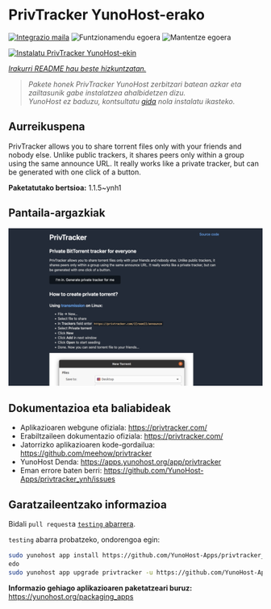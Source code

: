 <!--
Ohart ongi: README hau automatikoki sortu da <https://github.com/YunoHost/apps/tree/master/tools/readme_generator>ri esker
EZ editatu eskuz.
-->

# PrivTracker YunoHost-erako

[![Integrazio maila](https://apps.yunohost.org/badge/integration/privtracker)](https://ci-apps.yunohost.org/ci/apps/privtracker/)
![Funtzionamendu egoera](https://apps.yunohost.org/badge/state/privtracker)
![Mantentze egoera](https://apps.yunohost.org/badge/maintained/privtracker)

[![Instalatu PrivTracker YunoHost-ekin](https://install-app.yunohost.org/install-with-yunohost.svg)](https://install-app.yunohost.org/?app=privtracker)

*[Irakurri README hau beste hizkuntzatan.](./ALL_README.md)*

> *Pakete honek PrivTracker YunoHost zerbitzari batean azkar eta zailtasunik gabe instalatzea ahalbidetzen dizu.*  
> *YunoHost ez baduzu, kontsultatu [gida](https://yunohost.org/install) nola instalatu ikasteko.*

## Aurreikuspena

PrivTracker allows you to share torrent files only with your friends and nobody else. Unlike public trackers, it shares peers only within a group using the same announce URL. It really works like a private tracker, but can be generated with one click of a button.


**Paketatutako bertsioa:** 1.1.5~ynh1

## Pantaila-argazkiak

![PrivTracker(r)en pantaila-argazkia](./doc/screenshots/screenshot.png)

## Dokumentazioa eta baliabideak

- Aplikazioaren webgune ofiziala: <https://privtracker.com/>
- Erabiltzaileen dokumentazio ofiziala: <https://privtracker.com/>
- Jatorrizko aplikazioaren kode-gordailua: <https://github.com/meehow/privtracker>
- YunoHost Denda: <https://apps.yunohost.org/app/privtracker>
- Eman errore baten berri: <https://github.com/YunoHost-Apps/privtracker_ynh/issues>

## Garatzaileentzako informazioa

Bidali `pull request`a [`testing` abarrera](https://github.com/YunoHost-Apps/privtracker_ynh/tree/testing).

`testing` abarra probatzeko, ondorengoa egin:

```bash
sudo yunohost app install https://github.com/YunoHost-Apps/privtracker_ynh/tree/testing --debug
edo
sudo yunohost app upgrade privtracker -u https://github.com/YunoHost-Apps/privtracker_ynh/tree/testing --debug
```

**Informazio gehiago aplikazioaren paketatzeari buruz:** <https://yunohost.org/packaging_apps>
